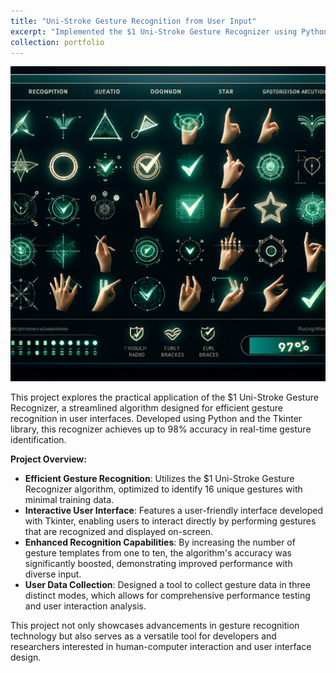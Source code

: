```yaml
---
title: "Uni-Stroke Gesture Recognition from User Input"
excerpt: "Implemented the $1 Uni-Stroke Gesture Recognizer using Python to allow real-time recognition of user gestures with high accuracy. An interactive interface showcases the algorithm's capability to accurately recognize and differentiate between 16 distinct gestures.<br/><img src='/images/gesture_recognizer.webp' width='600'>"
collection: portfolio
---
```


![Uni-Stroke Gesture Recognizer](/images/gesture_recognizer.webp)

This project explores the practical application of the $1 Uni-Stroke Gesture Recognizer, a streamlined algorithm designed for efficient gesture recognition in user interfaces. Developed using Python and the Tkinter library, this recognizer achieves up to 98% accuracy in real-time gesture identification.

**Project Overview:**
-    **Efficient Gesture Recognition**: Utilizes the $1 Uni-Stroke Gesture Recognizer algorithm, optimized to identify 16 unique gestures with minimal training data.
-    **Interactive User Interface**: Features a user-friendly interface developed with Tkinter, enabling users to interact directly by performing gestures that are recognized and displayed on-screen.
-    **Enhanced Recognition Capabilities**: By increasing the number of gesture templates from one to ten, the algorithm's accuracy was significantly boosted, demonstrating improved performance with diverse input.
-    **User Data Collection**: Designed a tool to collect gesture data in three distinct modes, which allows for comprehensive performance testing and user interaction analysis.

This project not only showcases advancements in gesture recognition technology but also serves as a versatile tool for developers and researchers interested in human-computer interaction and user interface design.
